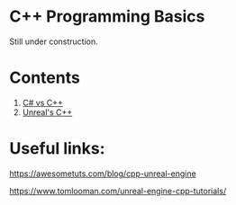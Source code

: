 # C++ Programming Basics

Still under construction.

# Contents

1. [C# vs C++](./cscppdifferences.md)
2. [Unreal's C++](./unrealcpp.md)


# Useful links:

https://awesometuts.com/blog/cpp-unreal-engine

https://www.tomlooman.com/unreal-engine-cpp-tutorials/
